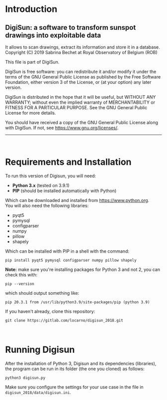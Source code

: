 
# Introduction
## DigiSun: a software to transform sunspot drawings into exploitable data
It allows to scan drawings, extract its information and store it in a database.
Copyright (C) 2019 Sabrina Bechet at Royal Observatory of Belgium (ROB)

This file is part of DigiSun.

DigiSun is free software: you can redistribute it and/or modify
it under the terms of the GNU General Public License as published by
the Free Software Foundation, either version 3 of the License, or
(at your option) any later version.

DigiSun is distributed in the hope that it will be useful,
but WITHOUT ANY WARRANTY; without even the implied warranty of
MERCHANTABILITY or FITNESS FOR A PARTICULAR PURPOSE.  See the
GNU General Public License for more details.

You should have received a copy of the GNU General Public License
along with DigiSun.  If not, see <https://www.gnu.org/licenses/>.

---------------
<br />

# Requirements and Installation
To run this version of Digisun, you will need:
* **Python 3.x** (tested on 3.9.1)
* **PIP** (should be installed automatically with Python)

Which can be downloaded and installed from https://www.python.org. <br />
You will also need the following libraries:

* pyqt5 
* pymysql
* configparser
* numpy
* pillow 
* shapely 

Which can be installed with PIP in a shell with the command:

`pip install pyqt5 pymysql configparser numpy pillow shapely`

**Note:** make sure you're installing packages for Python 3 and not 2, you can check this with:

`pip --version`

which should output something like:

`pip 20.3.1 from /usr/lib/python3.9/site-packages/pip (python 3.9)`

If you haven't already, clone this repository:

`git clone https://gitlab.com/locarno/digisun_2018.git`

<br />

# Running Digisun
After the installation of Python 3, Digisun and its dependencies (libraries), the program can be run in its folder (the one you cloned) as follows:

`python3 digisun.py`

Make sure you configure the settings for your use case in the file in `digisun_2018/data/digisun.ini`.
